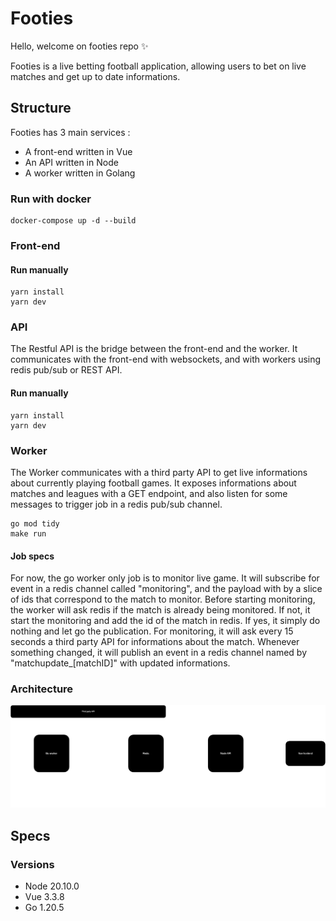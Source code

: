 # Footies

Hello, welcome on footies repo ✨

Footies is a live betting football application, allowing users to bet on live matches and get up to date informations.

## Structure

Footies has 3 main services :

-   A front-end written in Vue
-   An API written in Node
-   A worker written in Golang

### Run with docker

```
docker-compose up -d --build
```

### Front-end

#### Run manually

```
yarn install
yarn dev
```

### API

The Restful API is the bridge between the front-end and the worker. It communicates with the front-end with websockets, and with workers using redis pub/sub or REST API.

#### Run manually

```
yarn install
yarn dev
```

### Worker

The Worker communicates with a third party API to get live informations about currently playing football games.
It exposes informations about matches and leagues with a GET endpoint, and also listen for some messages to trigger job in a redis pub/sub channel.

```
go mod tidy
make run
```

#### Job specs

For now, the go worker only job is to monitor live game. It will subscribe for event in a redis channel called "monitoring", and the payload with by a slice of ids that correspond to the match to monitor.
Before starting monitoring, the worker will ask redis if the match is already being monitored. If not, it start the monitoring and add the id of the match in redis. If yes, it simply do nothing and let go the publication.
For monitoring, it will ask every 15 seconds a third party API for informations about the match. Whenever something changed, it will publish an event in a redis channel named by "matchupdate\_[matchID]" with updated informations.

### Architecture

![App architecture](./architecture.drawio.svg)

## Specs

### Versions

-   Node 20.10.0
-   Vue 3.3.8
-   Go 1.20.5
